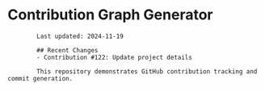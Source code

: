 # Contribution Graph Generator
            
            Last updated: 2024-11-19
            
            ## Recent Changes
            - Contribution #122: Update project details
            
            This repository demonstrates GitHub contribution tracking and commit generation.
        